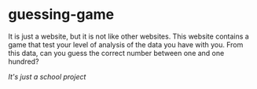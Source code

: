 # guessing-game
It is just a website, but it is not like other websites. This website contains a game that test your level of analysis of the data you have with you. From this data, can you guess the correct number between one and one hundred?

*It's just a school project*
